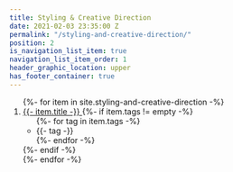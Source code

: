```yaml
---
title: Styling & Creative Direction
date: 2021-02-03 23:35:00 Z
permalink: "/styling-and-creative-direction/"
position: 2
is_navigation_list_item: true
navigation_list_item_order: 1
header_graphic_location: upper
has_footer_container: true
---
```


<!-- {%- include page_header.html -%} -->
<ol class="content_container-project_list_wrapper-client_list_wrapper">
	{%- for item in site.styling-and-creative-direction -%}
		<li class="project_list_wrapper-client_list_wrapper-project_list_item-client_list_item">
			<a class="--anchor_styling" href="{{- item.url -}}">
				{{- item.title -}}
			</a>
			{%- if item.tags != empty -%}
				<ul class="project_list_wrapper-client_list_wrapper-tag_list_wrapper">
					{%- for tag in item.tags -%}
						<li class="tag_list_wrapper-tag_list_item">
							{{- tag -}}
						</li>
					{%- endfor -%}
				</ul>
			{%- endif -%}
		</li>
	{%- endfor -%}
</ol>

